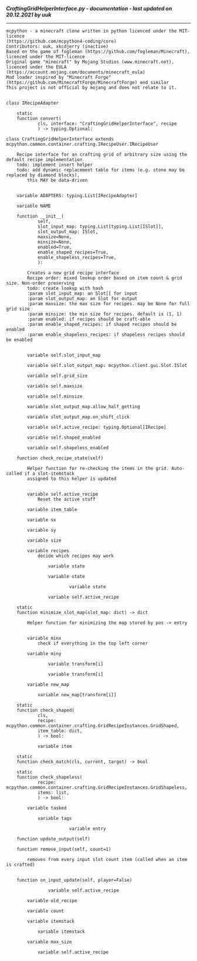 ***CraftingGridHelperInterface.py - documentation - last updated on 20.12.2021 by uuk***
___

    mcpython - a minecraft clone written in python licenced under the MIT-licence 
    (https://github.com/mcpython4-coding/core)
    Contributors: uuk, xkcdjerry (inactive)
    Based on the game of fogleman (https://github.com/fogleman/Minecraft), licenced under the MIT-licence
    Original game "minecraft" by Mojang Studios (www.minecraft.net), licenced under the EULA
    (https://account.mojang.com/documents/minecraft_eula)
    Mod loader inspired by "Minecraft Forge" (https://github.com/MinecraftForge/MinecraftForge) and similar
    This project is not official by mojang and does not relate to it.


    class IRecipeAdapter

        static
        function convert(
                cls, interface: "CraftingGridHelperInterface", recipe
                ) -> typing.Optional:

    class CraftingGridHelperInterface extends  mcpython.common.container.crafting.IRecipeUser.IRecipeUser 
        
        Recipe interface for an crafting grid of arbitrary size using the default recipe implementation
        todo: implement insert helper
        todo: add dynamic replacement table for items (e.g. stone may be replaced by diamond blocks),
            this MAY be data-driven


        variable ADAPTERS: typing.List[IRecipeAdapter]

        variable NAME

        function __init__(
                self,
                slot_input_map: typing.List[typing.List[ISlot]],
                slot_output_map: ISlot,
                maxsize=None,
                minsize=None,
                enabled=True,
                enable_shaped_recipes=True,
                enable_shapeless_recipes=True,
                ):
            
            Creates a new grid recipe interface
            Recipe order: mixed lookup order based on item count & grid size. Non-order preserving
            todo: create lookup with hash
            :param slot_input_map: an Slot[[ for input
            :param slot_output_map: an Slot for output
            :param maxsize: the max size for recipes. may be None for full grid size
            :param minsize: the min size for recipes. default is (1, 1)
            :param enabled: if recipes should be craft-able
            :param enable_shaped_recipes: if shaped recipes should be enabled
            :param enable_shapeless_recipes: if shapeless recipes should be enabled


            variable self.slot_input_map

            variable self.slot_output_map: mcpython.client.gui.Slot.ISlot

            variable self.grid_size

            variable self.maxsize

            variable self.minsize

            variable slot_output_map.allow_half_getting

            variable slot_output_map.on_shift_click

            variable self.active_recipe: typing.Optional[IRecipe]

            variable self.shaped_enabled

            variable self.shapeless_enabled

        function check_recipe_state(self)
            
            Helper function for re-checking the items in the grid. Auto-called if a slot-itemstack
            assigned to this helper is updated


            variable self.active_recipe
                Reset the active stuff

            variable item_table

            variable sx

            variable sy

            variable size

            variable recipes
                decide which recipes may work

                    variable state

                    variable state

                            variable state

                    variable self.active_recipe

        static
        function minimize_slot_map(slot_map: dict) -> dict
            
            Helper function for minimizing the map stored by pos -> entry


            variable minx
                check if everything in the top left corner

            variable miny

                    variable transform[i]

                    variable transform[i]

            variable new_map

                variable new_map[transform[i]]

        static
        function check_shaped(
                cls,
                recipe: mcpython.common.container.crafting.GridRecipeInstances.GridShaped,
                item_table: dict,
                ) -> bool:

                variable item

        static
        function check_match(cls, current, target) -> bool

        static
        function check_shapeless(
                recipe: mcpython.common.container.crafting.GridRecipeInstances.GridShapeless,
                items: list,
                ) -> bool:

            variable tasked

                variable tags

                            variable entry

        function update_output(self)

        function remove_input(self, count=1)
            
            removes from every input slot count item (called when an item is crafted)


        function on_input_update(self, player=False)

                    variable self.active_recipe

            variable old_recipe

            variable count

            variable itemstack

                variable itemstack

            variable max_size

                variable self.active_recipe